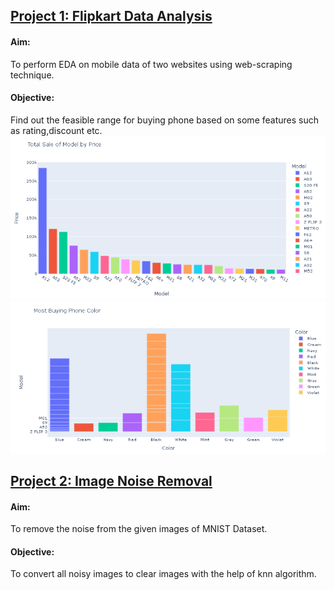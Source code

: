 ## [Project 1: Flipkart Data Analysis](https://github.com/Arnavphukan1996/PythonProject/tree/main/Flipkart%20Data%20Analysis)
#### Aim: 
To perform EDA on mobile data of two websites using web-scraping technique.
#### Objective:
Find out the feasible range for buying phone based on some features such as rating,discount etc.
![Highest Sale Mobile Brand](https://github.com/Arnavphukan1996/Arnav_Portfolio/blob/main/Images/highest%20sae.PNG)
![Trending Phone Color](https://github.com/Arnavphukan1996/Arnav_Portfolio/blob/main/Images/mostbuying%20phone%20color.PNG)
## [Project 2: Image Noise Removal](https://github.com/Arnavphukan1996/PythonProject/tree/main/Image%20Noise%20Removal)
#### Aim:
To remove the noise from the given images of MNIST Dataset.
#### Objective:
To convert all noisy images to clear images with the help of knn algorithm.




